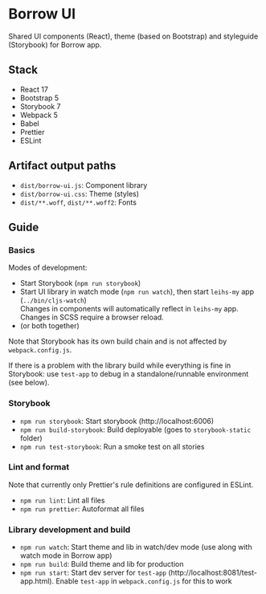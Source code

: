 # Borrow UI

Shared UI components (React), theme (based on Bootstrap) and styleguide (Storybook) for Borrow app.

## Stack

- React 17
- Bootstrap 5
- Storybook 7
- Webpack 5
- Babel
- Prettier
- ESLint

## Artifact output paths

- `dist/borrow-ui.js`: Component library
- `dist/borrow-ui.css`: Theme (styles)
- `dist/**.woff`, `dist/**.woff2`: Fonts

## Guide

### Basics

Modes of development:

- Start Storybook (`npm run storybook`)
- Start UI library in watch mode (`npm run watch`), then start `leihs-my` app (`../bin/cljs-watch`)  
  Changes in components will automatically reflect in `leihs-my` app. Changes in SCSS require a browser reload.
- (or both together)

Note that Storybook has its own build chain and is not affected by `webpack.config.js`. 

If there is a problem with the library build while everything is fine in Storybook: use `test-app` to debug in a standalone/runnable environment  (see below). 

### Storybook

- `npm run storybook`: Start storybook (http://localhost:6006)
- `npm run build-storybook`: Build deployable (goes to `storybook-static` folder)
- `npm run test-storybook`: Run a smoke test on all stories

### Lint and format

Note that currently only Prettier's rule definitions are configured in ESLint. 

- `npm run lint`: Lint all files
- `npm run prettier`: Autoformat all files

### Library development and build

- `npm run watch`: Start theme and lib in watch/dev mode (use along with watch mode in Borrow app)
- `npm run build`: Build theme and lib for production
- `npm run start`: Start dev server for `test-app` (http://localhost:8081/test-app.html). Enable `test-app` in `webpack.config.js` for this to work
